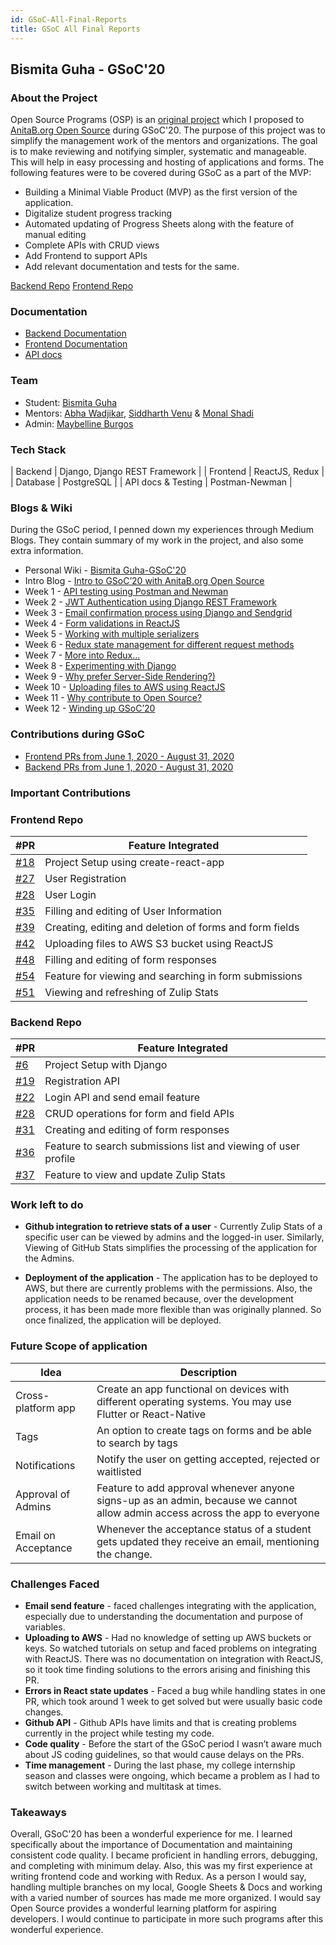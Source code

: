 ```yaml
---
id: GSoC-All-Final-Reports
title: GSoC All Final Reports
---
```


## Bismita Guha - GSoC'20
### About the Project

Open Source Programs (OSP) is an [original project](https://summerofcode.withgoogle.com/archive/2020/organizations/5270382996619264/) which I proposed to [AnitaB.org Open Source](https://github.com/anitab-org) during GSoC'20. The purpose of this project was to simplify the management work of the mentors and organizations. The goal is to make reviewing and notifying simpler, systematic and manageable. This will help in easy processing and hosting of applications and forms. The following features were to be covered during GSoC as a part of the MVP:

- Building a Minimal Viable Product (MVP) as the first version of the application.
- Digitalize student progress tracking
- Automated updating of Progress Sheets along with the feature of manual editing
- Complete APIs with CRUD views
- Add Frontend to support APIs
- Add relevant documentation and tests for the same.

[Backend Repo](https://github.com/anitab-org/open-source-programs-backend) [Frontend Repo](https://github.com/anitab-org/open-source-programs-web)

### Documentation

- [Backend Documentation](https://osp-backend-docs.surge.sh/)
- [Frontend Documentation](http://osp-web-docs.surge.sh/)
- [API docs](https://documenter.getpostman.com/view/11324046/Szzoaw1q)

### Team

- Student: [Bismita Guha](https://github.com/bismitaguha)
- Mentors: [Abha Wadjikar](https://github.com/abha224), [Siddharth Venu](https://github.com/sidvenu) & [Monal Shadi](https://github.com/Monal5031)
- Admin: [Maybelline Burgos](https://github.com/mayburgos)

### Tech Stack
	
| Backend 	     | Django, Django REST Framework |
| Frontend 	     | ReactJS, Redux                |
| Database 	     | PostgreSQL                    |
| API docs & Testing | Postman-Newman                |

### Blogs & Wiki

During the GSoC period, I penned down my experiences through Medium Blogs. They contain summary of my work in the project, and also some extra information.

- Personal Wiki - [Bismita Guha-GSoC'20](https://osp-backend-docs.surge.sh/docs/2020-Bismita-Guha)
- Intro Blog - [Intro to GSoC’20 with AnitaB.org Open Source](https://medium.com/anitab-org-open-source/intro-to-gsoc20-with-anitab-org-open-source-966df7922210)
- Week 1 - [API testing using Postman and Newman](https://medium.com/anitab-org-open-source/gsoc20-coding-phase-week-1-4f0df051fdf1
)
- Week 2 - [JWT Authentication using Django REST Framework](https://medium.com/anitab-org-open-source/gsoc20-coding-phase-week-2-6d13932e372f)
- Week 3 - [Email confirmation process using Django and Sendgrid](https://medium.com/anitab-org-open-source/gsoc20-coding-phase-week-3-9d084ea55bdc
)
- Week 4 - [Form validations in ReactJS](https://medium.com/anitab-org-open-source/form-validations-in-reactjs-4838ce32bd83)
- Week 5 - [Working with multiple serializers](https://medium.com/anitab-org-open-source/working-with-multiple-serializers-76858c07e50d)
- Week 6 - [Redux state management for different request methods](https://medium.com/anitab-org-open-source/redux-state-management-for-different-request-methods-fc1f29a82d3a)
- Week 7 - [More into Redux…](https://medium.com/anitab-org-open-source/more-into-redux-e0b1f8e26867)
- Week 8 - [Experimenting with Django](https://medium.com/anitab-org-open-source/experimenting-with-django-f5bc4d563996)
- Week 9 - [Why prefer Server-Side Rendering?)](https://medium.com/anitab-org-open-source/why-prefer-server-side-rendering-157b4ad41e45)
- Week 10 - [Uploading files to AWS using ReactJS](https://medium.com/anitab-org-open-source/uploading-files-to-aws-using-reactjs-9f3f85c0135d)
- Week 11 - [Why contribute to Open Source?](https://medium.com/anitab-org-open-source/why-contribute-to-open-source-af5bc966e295)
- Week 12 - [Winding up GSoC’20](https://medium.com/anitab-org-open-source/winding-up-gsoc20-89203bbf85e4)

### Contributions during GSoC
- [Frontend PRs from June 1, 2020 - August 31, 2020](https://github.com/anitab-org/open-source-programs-web/pulls?q=is%3Apr+author%3Abismitaguha+created%3A%3E2020-06-01+created%3A%3C2020-08-31)
- [Backend PRs from June 1, 2020 - August 31, 2020](https://github.com/anitab-org/open-source-programs-backend/pulls?q=is%3Apr+author%3Abismitaguha+created%3A%3E2020-06-01+created%3A%3C2020-08-31)

### Important Contributions
### Frontend Repo
| #PR     | Feature Integrated                                      |
|---------|---------------------------------------------------------|
| [#18](https://github.com/anitab-org/open-source-programs-web/pull/18) | Project Setup using create-react-app |
| [#27](https://github.com/anitab-org/open-source-programs-web/pull/27) | User Registration |
| [#28](https://github.com/anitab-org/open-source-programs-web/pull/28) | User Login |
| [#35](https://github.com/anitab-org/open-source-programs-web/pull/35) | Filling and editing of User Information |
| [#39](https://github.com/anitab-org/open-source-programs-web/pull/39) | Creating, editing and deletion of forms and form fields |
| [#42](https://github.com/anitab-org/open-source-programs-web/pull/42) | Uploading files to AWS S3 bucket using ReactJS |
| [#48](https://github.com/anitab-org/open-source-programs-web/pull/48) | Filling and editing of form responses |
| [#54](https://github.com/anitab-org/open-source-programs-web/pull/54) | Feature for viewing and searching in form submissions |
| [#51](https://github.com/anitab-org/open-source-programs-web/pull/51) | Viewing and refreshing of Zulip Stats |

### Backend Repo
| #PR     | Feature Integrated                                                 |
|---------|--------------------------------------------------------------------|
| [#6](https://github.com/anitab-org/open-source-programs-backend/pull/6)  | Project Setup with Django |
| [#19](https://github.com/anitab-org/open-source-programs-backend/pull/19) | Registration API |
| [#22](https://github.com/anitab-org/open-source-programs-backend/pull/22) | Login API and send email feature |
| [#28](https://github.com/anitab-org/open-source-programs-backend/pull/28) | CRUD operations for form and field APIs |
| [#31](https://github.com/anitab-org/open-source-programs-backend/pull/31) | Creating and editing of form responses |
| [#36](https://github.com/anitab-org/open-source-programs-backend/pull/36) | Feature to search submissions list and viewing of user profile |
| [#37](https://github.com/anitab-org/open-source-programs-backend/pull/37) | Feature to view and update Zulip Stats |

### Work left to do

- **Github integration to retrieve stats of a user** - Currently Zulip Stats of a specific user can be viewed by admins and the logged-in user. Similarly, Viewing of GitHub Stats simplifies the processing of the application for the Admins.

- **Deployment of the application** - The application has to be deployed to AWS, but there are currently problems with the permissions. Also, the application needs to be renamed because, over the development process, it has been made more flexible than was originally planned. So once finalized, the application will be deployed.

### Future Scope of application
| Idea                                                  | Description                                                                                                                                                                                                         |
|-------------------------------------------------------|---------------------------------------------------------------------------------------------------------------------------------------------------------------------------------------------------------------------|
| Cross-platform app                   | Create an app functional on devices with different operating systems. You may use Flutter or React-Native                        |
| Tags                    | An option to create tags on forms and be able to search by tags    |
| Notifications                    | Notify the user on getting accepted, rejected or waitlisted    |
| Approval of Admins               | Feature to add approval whenever anyone signs-up as an admin, because we cannot allow admin access across the app to everyone   |
| Email on Acceptance        | Whenever the acceptance status of a student gets updated they receive an email, mentioning the change.  |

### Challenges Faced

- **Email send feature** - faced challenges integrating with the application, especially due to understanding the documentation and purpose of variables.
- **Uploading to AWS** - Had no knowledge of setting up AWS buckets or keys. So watched tutorials on setup and faced problems on integrating with ReactJS. There was no documentation on integration with ReactJS, so it took time finding solutions to the errors arising and finishing this PR.
- **Errors in React state updates** - Faced a bug while handling states in one PR, which took around 1 week to get solved but were usually basic code changes.
- **Github API** - Github APIs have limits and that is creating problems currently in the project while testing my code.
- **Code quality** - Before the start of the GSoC period I wasn’t aware much about JS coding guidelines, so that would cause delays on the PRs.
 - **Time management** - During the last phase, my college internship season and classes were ongoing, which became a problem as I had to switch between working and multitask at times.

### Takeaways

Overall, GSoC'20 has been a wonderful experience for me. I learned specifically about the importance of Documentation and maintaining consistent code quality. I became proficient in handling errors, debugging, and completing with minimum delay. Also, this was my first experience at writing frontend code and working with Redux. As a person I would say, handling multiple branches on my local, Google Sheets & Docs and working with a varied number of sources has made me more organized. I would say Open Source provides a wonderful learning platform for aspiring developers. I would continue to participate in more such programs after this wonderful experience.
